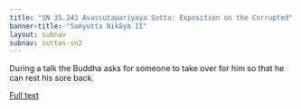 ```yaml
---
title: "SN 35.243 Avassutapariyaya Sutta: Exposition on the Corrupted"
banner-title: "Saṁyutta Nikāya II" 
layout: subnav 
subnav: suttas-sn2
---
```


During a talk the Buddha asks for someone to take over for him so that he can rest his sore back.

[Full text](https://tipitaka.fandom.com/wiki/SN4-V2-Ch1-Samyutta35#243._Exposition_on_the_Corrupted_.28Avassutapariyaya.29)

